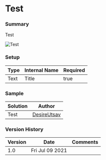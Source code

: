 
# Test

### Summary
Test

![Test](https://github.com/DesireUtsav/sp-list-formatting/blob/main/View/Test/screenshot.png)
			
### Setup
| Type| Internal Name| Required |
| ------ | ----------- | ----|
| Text | Title| true |

		
### Sample
| Solution | Author |
| ------ | ----------- |
| Test   | [DesireUtsav](https://github.com/DesireUtsav) |

### Version History
| Version | Date | Comments |
| ------ | ----------- | ----|
| 1.0	 | Fri Jul 09 2021 |
		